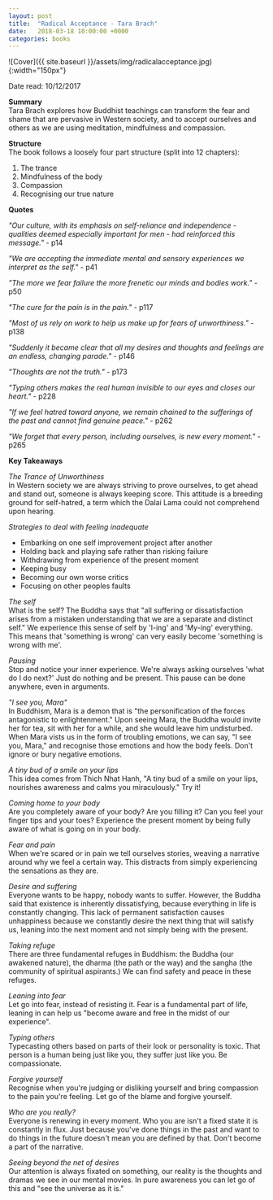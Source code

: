 ```yaml
---
layout: post
title:  "Radical Acceptance - Tara Brach"
date:   2018-03-18 10:00:00 +0000
categories: books
---
```

![Cover]({{ site.baseurl }}/assets/img/radicalacceptance.jpg){:width="150px"}

Date read: 10/12/2017

**Summary**  
Tara Brach explores how Buddhist teachings can transform the fear and shame that are pervasive in Western society, and to accept ourselves and others as we are using meditation, mindfulness and compassion.

**Structure**  
The book follows a loosely four part structure (split into 12 chapters):
1. The trance
2. Mindfulness of the body
3. Compassion
4. Recognising our true nature

**Quotes**  

_"Our culture, with its emphasis on self-reliance and independence - qualities deemed especially important for men - had reinforced this message."_ - p14

_"We are accepting the immediate mental and sensory experiences we interpret as the self."_ - p41

_"The more we fear failure the more frenetic our minds and bodies work."_ - p50

_"The cure for the pain is in the pain."_ - p117

_"Most of us rely on work to help us make up for fears of unworthiness."_ - p138

_"Suddenly it became clear that all my desires and thoughts and feelings are an endless, changing parade."_ - p146

_"Thoughts are not the truth."_ - p173

_"Typing others makes the real human invisible to our eyes and closes our heart."_ - p228

_"If we feel hatred toward anyone, we remain chained to the sufferings of the past and cannot find genuine peace."_ - p262

_"We forget that every person, including ourselves, is new every moment."_ - p265

**Key Takeaways**  

_The Trance of Unworthiness_  
In Western society we are always striving to prove ourselves, to get ahead and stand out, someone is always keeping score. This attitude is a breeding ground for self-hatred, a term which the Dalai Lama could not comprehend upon hearing.

_Strategies to deal with feeling inadequate_  
- Embarking on one self improvement project after another
- Holding back and playing safe rather than risking failure
- Withdrawing from experience of the present moment
- Keeping busy
- Becoming our own worse critics
- Focusing on other peoples faults

_The self_  
What is the self? 
The Buddha says that "all suffering or dissatisfaction arises from a mistaken understanding that we are a separate and distinct self." We experience this sense of self by 'I-ing' and 'My-ing' everything. This means that 'something is wrong' can very easily become 'something is wrong with me'.

_Pausing_  
Stop and notice your inner experience. We're always asking ourselves 'what do I do next?' Just do nothing and be present. This pause can be done anywhere, even in arguments.

_"I see you, Mara"_  
In Buddhism, Mara is a demon that is "the personification of the forces antagonistic to enlightenment." Upon seeing Mara, the Buddha would invite her for tea, sit with her for a while, and she would leave him undisturbed. When Mara vists us in the form of troubling emotions, we can say, "I see you, Mara," and recognise those emotions and how the body feels. Don't ignore or bury negative emotions.

_A tiny bud of a smile on your lips_  
This idea comes from Thich Nhat Hanh, "A tiny bud of a smile on your lips, nourishes awareness and calms you miraculously." Try it!

_Coming home to your body_  
Are you completely aware of your body? Are you filling it? Can you feel your finger tips and your toes? Experience the present moment by being fully aware of what is going on in your body.

_Fear and pain_  
When we're scared or in pain we tell ourselves stories, weaving a narrative around why we feel a certain way. This distracts from simply experiencing the sensations as they are.

_Desire and suffering_  
Everyone wants to be happy, nobody wants to suffer. However, the Buddha said that existence is inherently dissatisfying, because everything in life is constantly changing. This lack of permanent satisfaction causes unhappiness because we constantly desire the next thing that will satisfy us, leaning into the next moment and not simply being with the present.

_Taking refuge_  
There are three fundamental refuges in Buddhism: the Buddha (our awakened nature), the dharma (the path or the way) and the sangha (the community of spiritual aspirants.) We can find safety and peace in these refuges.

_Leaning into fear_  
Let go into fear, instead of resisting it. Fear is a fundamental part of life, leaning in can help us "become aware and free in the midst of our experience".

_Typing others_  
Typecasting others based on parts of their look or personality is toxic. That person is a human being just like you, they suffer just like you. Be compassionate.

_Forgive yourself_  
Recognise when you're judging or disliking yourself and bring compassion to the pain you're feeling. Let go of the blame and forgive yourself.

_Who are you really?_  
Everyone is renewing in every moment. Who you are isn't a fixed state it is constantly in flux. Just because you've done things in the past and want to do things in the future doesn't mean you are defined by that. Don't become a part of the narrative.

_Seeing beyond the net of desires_  
Our attention is always fixated on something, our reality is the thoughts and dramas we see in our mental movies. In pure awareness you can let go of this and "see the universe as it is."